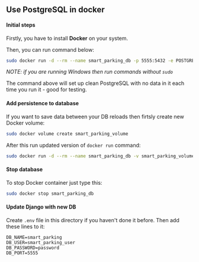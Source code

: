 ## Use PostgreSQL in docker

#### Initial steps

Firstly, you have to install **Docker** on your system.

Then, you can run command below:
```bash
sudo docker run -d --rm --name smart_parking_db -p 5555:5432 -e POSTGRES_USER=smart_parking_user -e POSTGRES_PASSWORD=password -e POSTGRES_DB=smart_parking postgres:13
```
*NOTE: if you are running Windows then run commands without `sudo`*

The command above will set up clean PostgreSQL with no data in it each time you run it - good for testing.

#### Add persistence to database

If you want to save data between your DB reloads then firtsly create new Docker volume:

```bash
sudo docker volume create smart_parking_volume
```

After this run updated version of `docker run` command:
```bash
sudo docker run -d --rm --name smart_parking_db -v smart_parking_volume:/var/lib/postgresql/data -p 5555:5432 -e POSTGRES_USER=smart_parking_user -e POSTGRES_PASSWORD=password -e POSTGRES_DB=smart_parking postgres:13
```

#### Stop database

To stop Docker container just type this:
```bash
sudo docker stop smart_parking_db
```

#### Update Django with new DB

Create `.env` file in this directory if you haven't done it before. Then add these lines to it:
```
DB_NAME=smart_parking
DB_USER=smart_parking_user
DB_PASSWORD=password
DB_PORT=5555
```
